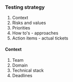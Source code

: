 ### Testing strategy

1. Context
2. Risks and values
3. Priorities
4. How to's - approaches
5. Action items - actual tickets


#### Context

1. Team
2. Domain
3. Technical stack
4. Deadlines